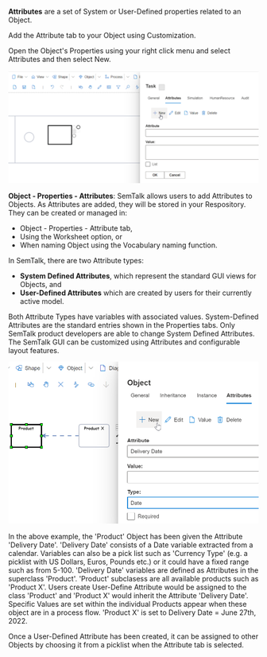 **Attributes** are a set of System or User-Defined properties related to an Object. 

Add the Attribute tab to your Object using Customization.

Open the Object's Properties using your right click menu and select Attributes and then select New.

![alt text](images/Attributes2.png)

**Object - Properties - Attributes**:  SemTalk allows users to add Attributes to Objects. As Attributes are added, they will be stored in your Respository. They can be created or managed in:

* Object - Properties - Attribute tab, 
* Using the Worksheet option, or 
* When naming Object using the Vocabulary naming function.

In SemTalk, there are two Attribute types:

* **System Defined Attributes**, which represent the standard GUI views for Objects, and 
* **User-Defined Attributes** which are created by users for their currently active model. 

Both Attribute Types have variables with associated values. System-Defined Attributes are the standard entries shown in the Properties tabs. Only SemTalk product developers are able to change System Defined Attributes. The SemTalk GUI can be customized using Attributes and configurable layout features.

![alt text](images/Attributes1.png)

In the above example, the 'Product' Object has been given the Attribute 'Delivery Date'. 'Delivery Date' consists of a Date variable extracted from a calendar. Variables can also be a pick list such as 'Currency Type' (e.g. a picklist with US Dollars, Euros, Pounds etc.) or it could have a fixed range such as from 5-100. 'Delivery Date' variables are defined as Attributes in the superclass 'Product'. 'Product' subclasess are all available products such as 'Product X'. Users create User-Define Attribute would be assigned to the class 'Product' and 'Product X' would inherit the Attribute 'Delivery Date'. Specific Values are set within the individual Products appear when these object are in a process flow. 'Product X' is set to Delivery Date = June 27th, 2022. 

Once a User-Defined Attribute has been created, it can be assigned to other Objects by choosing it from a picklist when the Attribute tab is selected. 

